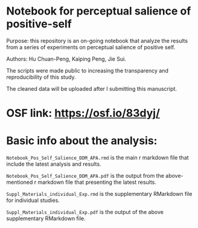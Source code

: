 # Notebook for perceptual salience of positive-self

Purpose: this repository is an on-going notebook that analyze the results from a series of experiments on perceptual salience of positive self. 

Authors: Hu Chuan-Peng, Kaiping Peng, Jie Sui.

The scripts were made public to increasing the transparency and reproducibility of this study.

The cleaned data will be uploaded after I submitting this manuscript.

# OSF link: https://osf.io/83dyj/

# Basic info about the analysis:

`Notebook_Pos_Self_Salience_DDM_APA.rmd` is the main r markdown file that include the latest analysis and results. 

`Notebook_Pos_Self_Salience_DDM_APA.pdf` is the output from the above-mentioned r markdown file that presenting the latest results.

`Suppl_Materials_individual_Exp.rmd` is the supplementary RMarkdown file for individual studies.

`Suppl_Materials_individual_Exp.pdf` is the output of the above supplementary RMarkdown file.
